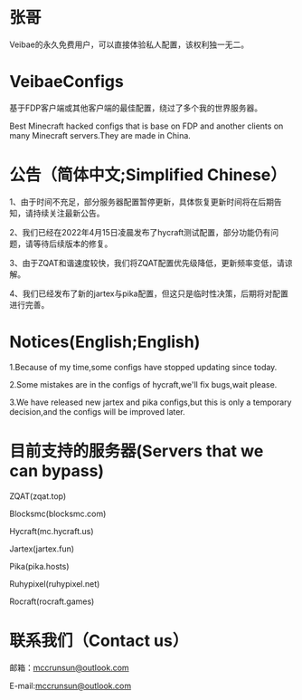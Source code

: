 # 张哥
Veibae的永久免费用户，可以直接体验私人配置，该权利独一无二。

# VeibaeConfigs
基于FDP客户端或其他客户端的最佳配置，绕过了多个我的世界服务器。

Best Minecraft hacked configs that is base on FDP and another clients on many Minecraft servers.They are made in China.

# 公告（简体中文;Simplified Chinese）
1、由于时间不充足，部分服务器配置暂停更新，具体恢复更新时间将在后期告知，请持续关注最新公告。

2、我们已经在2022年4月15日凌晨发布了hycraft测试配置，部分功能仍有问题，请等待后续版本的修复。

3、由于ZQAT和谐速度较快，我们将ZQAT配置优先级降低，更新频率变低，请谅解。

4、我们已经发布了新的jartex与pika配置，但这只是临时性决策，后期将对配置进行完善。

# Notices(English;English)
1.Because of my time,some configs have stopped updating since today.

2.Some mistakes are in the configs of hycraft,we'll fix bugs,wait please.

3.We have released new jartex and pika configs,but this is only a temporary decision,and the configs will be improved later.

# 目前支持的服务器(Servers that we can bypass)
ZQAT(zqat.top)

Blocksmc(blocksmc.com)

Hycraft(mc.hycraft.us)

Jartex(jartex.fun)

Pika(pika.hosts)

Ruhypixel(ruhypixel.net)

Rocraft(rocraft.games)

# 联系我们（Contact us）
邮箱：mccrunsun@outlook.com

E-mail:mccrunsun@outlook.com
